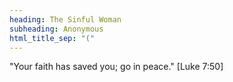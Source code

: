 ```yaml
---
heading: The Sinful Woman
subheading: Anonymous
html_title_sep: "("
---
```


"Your faith has saved you; go in peace." [Luke 7:50]
